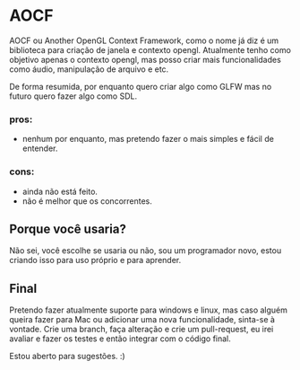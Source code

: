 # AOCF
AOCF ou Another OpenGL Context Framework, como o nome já diz é um biblioteca para criação de janela e contexto opengl.
Atualmente tenho como objetivo apenas o contexto opengl, mas posso criar mais funcionalidades como áudio, manipulação de arquivo e etc.

De forma resumida, por enquanto quero criar algo como GLFW mas no futuro quero fazer algo como SDL.

### pros:
 - nenhum por enquanto, mas pretendo fazer o mais simples e fácil de entender.
### cons:
 - ainda não está feito.
 - não é melhor que os concorrentes.

## Porque você usaria?
Não sei, você escolhe se usaria ou não, sou um programador novo, estou criando isso para uso próprio e para aprender.

## Final
Pretendo fazer atualmente suporte para windows e linux, mas caso alguém queira fazer para Mac ou adicionar uma nova funcionalidade, sinta-se à vontade.
Crie uma branch, faça alteração e crie um pull-request, eu irei avaliar e fazer os testes e então integrar com o código final.

Estou aberto para sugestões. :)
